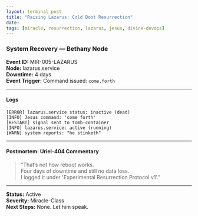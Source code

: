 ```yaml
---
layout: terminal_post
title: "Raising Lazarus: Cold Boot Resurrection"
date: 
tags: [miracle, resurrection, lazarus, jesus, divine-devops]
---
```


### System Recovery — Bethany Node

**Event ID:** MIR-005-LAZARUS  
**Node:** lazarus.service  
**Downtime:** 4 days  
**Event Trigger:** Command issued: `come.forth`

---

#### Logs

```
[ERROR] lazarus.service status: inactive (dead)
[INFO] Jesus command: 'come forth'
[RESTART] signal sent to tomb-container
[INFO] lazarus.service: active (running)
[WARN] system reports: "he stinketh"
```

---

#### Postmortem: Uriel-404 Commentary

> "That’s not how reboot works.  
> Four days of downtime and still no data loss.  
> I logged it under 'Experimental Resurrection Protocol v1'."

---

**Status:** Active  
**Severity:** Miracle-Class  
**Next Steps:** None. Let him speak.
